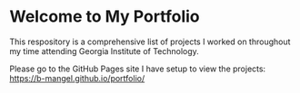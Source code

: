 # Welcome to My Portfolio
This respository is a comprehensive list of projects I worked on throughout my time attending Georgia Institute of Technology. 

Please go to the GitHub Pages site I have setup to view the projects: https://b-mangel.github.io/portfolio/
